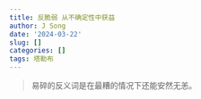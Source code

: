 ```yaml
---
title: 反脆弱 从不确定性中获益
author: J Song
date: '2024-03-22'
slug: []
categories: []
tags: 塔勒布
---
```


> 易碎的反义词是在最糟的情况下还能安然无恙。

